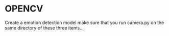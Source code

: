 # OPENCV
Create a emotion detection model
make sure that you run camera.py on the same directory of these three items...
